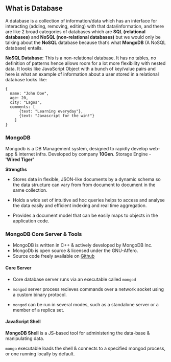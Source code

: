 ## What is Database

A database is a collection of information/data which has an interface for interacting (adding, removing, editing) with that data/information, and there are like 2 broad categories of databases which are **SQL (relational databases)** and **NoSQL (non-relational databases)** but we would only be talking about the **NoSQL** database because that’s what **MongoDB** (A NoSQL database) entails.

**NoSQL Database:** This is a non-relational database. It has no tables, no definition of patterns hence allows room for a lot more flexibility with nested data. It looks like JavaScript Object with a bunch of key/value pairs and here is what an example of information about a user stored in a relational database looks like:

```
{
  name: "John Doe",
  age: 20,
  city: "Lagos",
  comments: [
      {text: "Learning everyday"},
      {text: "Javascript for the win!"}
    ]
}
```

### MongoDB

Mongodb is a DB Management system, designed to rapidly develop web-app & internet infra.
Developed by company **10Gen**. Storage Engine - **'Wired Tiger'**

**Strengths**

- Stores data in flexible, JSON-like documents by a dynamic schema so the data structure can vary from from document to document in the same collection.

- Holds a wide set of intuitive ad hoc queries helps to access and analyse the data easily and efficient indexing and real time aggregation.

- Provides a document model that can be easily maps to objects in the application code.

### MongoDB Core Server & Tools

- MongoDB is written in C++ & actively developed by MongoDB Inc.
- MongoDb is open source & licensed under the GNU-Affero.
- Source code freely available on [Github](https://github.com/mongodb/mongo)

#### Core Server

- Core database server runs via an executable called `mongod`

- `mongod` server process recieves commands over a network socket using a custom binary protocol.

- `mongod` can be run in several modes, such as a standalone server or a member of a replica set.

#### JavaScript Shell

**MongoDB Shell** is a JS-based tool for administering the data-base & manipulating data.

`mongo` executable loads the shell & connects to a specified mongod process, or one running locally by default.
